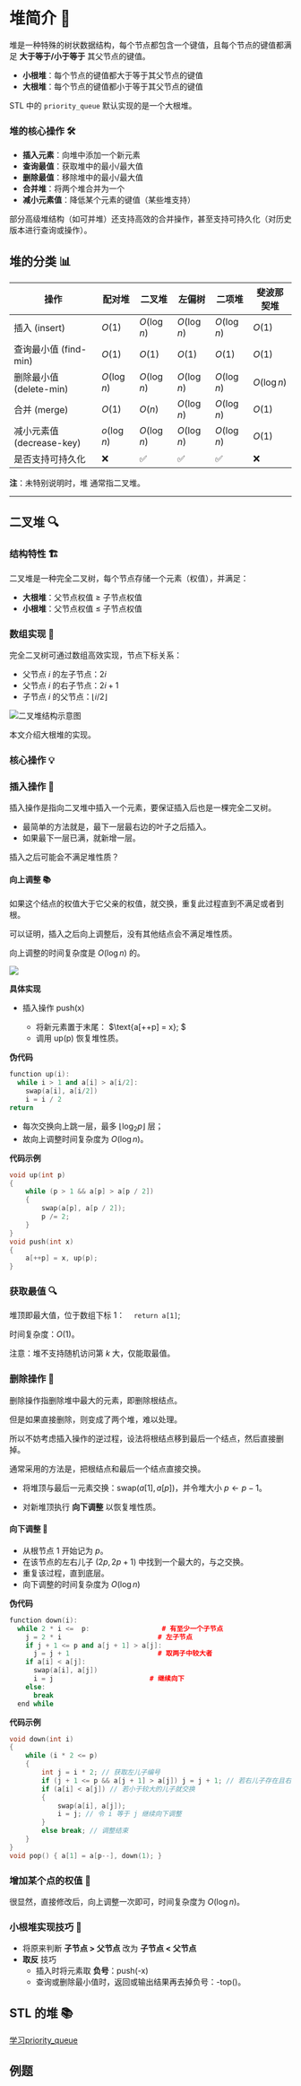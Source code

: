 # 堆简介 🌳

堆是一种特殊的树状数据结构，每个节点都包含一个键值，且每个节点的键值都满足 **大于等于/小于等于** 其父节点的键值。

- **小根堆**：每个节点的键值都大于等于其父节点的键值
- **大根堆**：每个节点的键值都小于等于其父节点的键值

STL 中的 `priority_queue` 默认实现的是一个大根堆。

### 堆的核心操作 🛠️
- **插入元素**：向堆中添加一个新元素
- **查询最值**：获取堆中的最小/最大值
- **删除最值**：移除堆中的最小/最大值
- **合并堆**：将两个堆合并为一个
- **减小元素值**：降低某个元素的键值（某些堆支持）

部分高级堆结构（如可并堆）还支持高效的合并操作，甚至支持可持久化（对历史版本进行查询或操作）。

## 堆的分类 📊

| 操作                | 配对堆       | 二叉堆       | 左偏树       | 二项堆       | 斐波那契堆   |
|---------------------|--------------|--------------|--------------|--------------|--------------|
| 插入 (insert)       | $O(1)$       | $O(\log n)$  | $O(\log n)$  | $O(\log n)$  | $O(1)$       |
| 查询最小值 (find-min) | $O(1)$     | $O(1)$       | $O(1)$       | $O(1)$       | $O(1)$       |
| 删除最小值 (delete-min) | $O(\log n)$ | $O(\log n)$  | $O(\log n)$  | $O(\log n)$  | $O(\log n)$  |
| 合并 (merge)        | $O(1)$       | $O(n)$       | $O(\log n)$  | $O(\log n)$  | $O(1)$       |
| 减小元素值 (decrease-key) | $o(\log n)$ | $O(\log n)$  | $O(\log n)$  | $O(\log n)$  | $O(1)$       |
| 是否支持可持久化    | ❌           | ✅           | ✅           | ✅           | ❌           |

**注**：未特别说明时，堆 通常指二叉堆。


---


## 二叉堆 🔍

### 结构特性 🏗️

二叉堆是一种完全二叉树，每个节点存储一个元素（权值），并满足：

- **大根堆**：父节点权值 $\geq$ 子节点权值
- **小根堆**：父节点权值 $\leq$  子节点权值


### 数组实现 📏

完全二叉树可通过数组高效实现，节点下标关系：

- 父节点 $i$ 的左子节点：$2i$
- 父节点 $i$ 的右子节点：$2i+1$
- 子节点 $i$ 的父节点：$\lfloor i/2 \rfloor$

![二叉堆结构示意图](https://oi-wiki.org/ds/images/binary-heap-array.svg)

本文介绍大根堆的实现。


### 核心操作 💡


### 插入操作 🌟


插入操作是指向二叉堆中插入一个元素，要保证插入后也是一棵完全二叉树。

- 最简单的方法就是，最下一层最右边的叶子之后插入。
- 如果最下一层已满，就新增一层。

插入之后可能会不满足堆性质？

#### 向上调整 📚

如果这个结点的权值大于它父亲的权值，就交换，重复此过程直到不满足或者到根。


可以证明，插入之后向上调整后，没有其他结点会不满足堆性质。

向上调整的时间复杂度是 $O(\log n)$ 的。

![](https://oi-wiki.org/ds/images/binary_heap_insert.svg)


**具体实现**



- 插入操作 $\text{push(x)}$

    - 将新元素置于末尾：   $\text{a[++p] = x}; $
    - 调用 $\text{up(p)}$ 恢复堆性质。

**伪代码**


```cpp
function up(i):
  while i > 1 and a[i] > a[i/2]:
    swap(a[i], a[i/2])
    i = i / 2
return
```

- 每次交换向上跳一层，最多 $\lfloor \log_2 p\rfloor$ 层；
- 故向上调整时间复杂度为 $\displaystyle O(\log n)$。


**代码示例**


```cpp
void up(int p)
{
    while (p > 1 && a[p] > a[p / 2])
    {
        swap(a[p], a[p / 2]);
        p /= 2;
    }
}
void push(int x)
{
    a[++p] = x, up(p);
}
```


### 获取最值 🔍

堆顶即最大值，位于数组下标 $1$：$\quad \texttt{return a[1]};$

时间复杂度：$\displaystyle O(1)$。


注意：堆不支持随机访问第 $k$ 大，仅能取最值。


### 删除操作 📝

删除操作指删除堆中最大的元素，即删除根结点。

但是如果直接删除，则变成了两个堆，难以处理。

所以不妨考虑插入操作的逆过程，设法将根结点移到最后一个结点，然后直接删掉。

通常采用的方法是，把根结点和最后一个结点直接交换。

- 将堆顶与最后一元素交换：$\text{swap}(a[1],\,a[p])$，并令堆大小 $p\leftarrow p-1$。

- 对新堆顶执行 **向下调整** 以恢复堆性质。

#### 向下调整 📏

- 从根节点 $1$ 开始记为 $p$。
- 在该节点的左右儿子 $(2p,2p+1)$ 中找到一个最大的，与之交换。
- 重复该过程，直到底层。
- 向下调整的时间复杂度为 $O(\log n)$


**伪代码**


```cpp
function down(i):
  while 2 * i <=  p:                  # 有至少一个子节点
    j = 2 * i                        # 左子节点
    if j + 1 <= p and a[j + 1] > a[j]:
      j = j + 1                      # 取两子中较大者
    if a[i] < a[j]:
      swap(a[i], a[j])
      i = j                        # 继续向下
    else:
      break
  end while
```


**代码示例**


```cpp
void down(int i)
{
    while (i * 2 <= p)
    {
        int j = i * 2; // 获取左儿子编号
        if (j + 1 <= p && a[j + 1] > a[j]) j = j + 1; // 若右儿子存在且右儿子更大
        if (a[i] < a[j]) // 若小于较大的儿子就交换
        {
            swap(a[i], a[j]);
            i = j; // 令 i 等于 j 继续向下调整
        }
        else break; // 调整结束
    }
}
void pop() { a[1] = a[p--], down(1); }
```


### 增加某个点的权值 📏

很显然，直接修改后，向上调整一次即可，时间复杂度为 $O(\log n)$。





### 小根堆实现技巧 🎯


- 将原来判断 **子节点 $>$ 父节点** 改为 **子节点 $<$ 父节点**
- **取反** 技巧
    - 插入时将元素取 **负号**：$\text{push(-x)}$
    - 查询或删除最小值时，返回或输出结果再去掉负号：$\text{-top()}$。

## STL 的堆  📚


[学习priority_queue]()

## 例题

